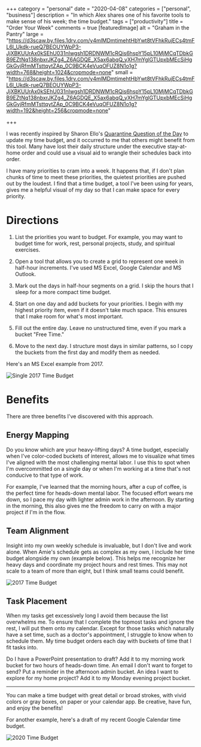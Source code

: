 +++
category = "personal"
date = "2020-04-08"
categories = ["personal", "business"]
description = "In which Alex shares one of his favorite tools to make sense of his week; the time budget."
tags = ["productivity"]
title = "Order Your Week"
comments = true
[featuredImage]
  alt = "Graham in the Pantry"
  large = "https://d3scaw.by.files.1drv.com/y4mlMDmtimehtHbYwt8tVFhkRujECs4tmFL6l_Ukdk-rueQ7BEOUYWpP3-JjXBKUUrAx0kSEhU031nIwgsh1DRDNWM1cRQis6hspY15pL10MjMCqTDbkGB9EZtNq138nbxrJKZg4_Z6AGDQE_X5ax6abqQ_yXH7mYglGTUpxbMEcSiHgGkGvjRfmMTsttqytZAp_0C9BCK4eVuqOFUZ8N1o1g?width=768&height=1024&cropmode=none"
  small = "https://d3scaw.by.files.1drv.com/y4mlMDmtimehtHbYwt8tVFhkRujECs4tmFL6l_Ukdk-rueQ7BEOUYWpP3-JjXBKUUrAx0kSEhU031nIwgsh1DRDNWM1cRQis6hspY15pL10MjMCqTDbkGB9EZtNq138nbxrJKZg4_Z6AGDQE_X5ax6abqQ_yXH7mYglGTUpxbMEcSiHgGkGvjRfmMTsttqytZAp_0C9BCK4eVuqOFUZ8N1o1g?width=192&height=256&cropmode=none"

+++

I was recently inspired by Sharon Ello's  <a href="https://coffeetalkcounseling.com/blog/f/quarantine-question-of-the-day---1">Quarantine Question of the Day</a> to update my time budget, and it occurred to me that others might benefit from this tool. Many have lost their daily structure under the executive stay-at-home order and could use a visual aid to wrangle their schedules back into order.

I have many priorities to cram into a week. It happens that, if I don't plan chunks of time to meet these priorities, the quietest priorities are pushed out by the loudest. I find that a time budget, a tool I've been using for years, gives me a helpful visual of my day so that I can make space for every priority.

# Directions

1. List the priorities you want to budget. For example, you may want to budget time for work, rest, personal projects, study, and spiritual exercises.

2. Open a tool that allows you to create a grid to represent one week in half-hour increments. I've used MS Excel, Google Calendar and MS Outlook.

3. Mark out the days in half-hour segments on a grid. I skip the hours that I sleep for a more compact time budget.

4. Start on one day and add buckets for your priorities. I begin with my highest priority item, even if it doesn't take much space. This ensures that I make room for what's most important.

5. Fill out the entire day. Leave no unstructured time, even if you mark a bucket "Free Time."

6. Move to the next day. I structure most days in similar patterns, so I copy the buckets from the first day and modify them as needed.

Here's an MS Excel example from 2017.

![Single 2017 Time Budget](https://ggywsq.by.files.1drv.com/y4mEVnuxgG2x203hQVw3Ojqa0nv73q6rti7M-3iDHdRehV_KPiOgHpHWbAVpJB0oukvE5ZN5DjoneH9b5L6-U2ZSTQ-e6czpuQ-cDz0bt_9nbFVXbXDFZ_4bmfsjoZoWM3l8P_zSGOKz7KFOhUiVsSvYJiYC0K0q4Wtp63fCIz8psrOH8UI5rcjV5AT49NImDcARXXlVnIgODYkxN8perOM_w?width=1024&height=790&cropmode=none)


# Benefits

There are three benefits I've discovered with this approach.

## Energy Mapping

Do you know which are your heavy-lifting days? A time budget, especially when I've color-coded buckets of interest, allows me to visualize what times I've aligned with the most challenging mental labor. I use this to spot when I'm overcommitted on a single day or when I'm working at a time that's not conducive to that type of work.

For example, I've learned that the morning hours, after a cup of coffee, is the perfect time for heads-down mental labor. The focused effort wears me down, so I pace my day with lighter admin work in the afternoon. By starting in the morning, this also gives me the freedom to carry on with a major project if I'm in the flow.

## Team Alignment

Insight into my own weekly schedule is invaluable, but I don't live and work alone. When Amie's schedule gets as complex as my own, I include her time budget alongside my own (example below). This helps me recognize her heavy days and coordinate my project hours and rest times. This may not scale to a team of more than eight, but I think small teams could benefit.

![2017 Time Budget](https://ggy1sq.by.files.1drv.com/y4mYsfAs-0nXaI-6EANjtnmaQuil6g5nwNxgMlzvnDvnf0AOxAS5RFFh3EfglgxYtV9bzs57gviuZ2fNfNpYIAb35cqkLOXnk5w2ba9JWO_A3jajkBUKR0Z_QDodkjqLZ0d6hsacqitJWSx-EqtTg6pj9rQZGpBn0dmNcuX-RuLQu7jJdnZ4ARk2GlngzkrttI_XqxFsad7Dr-v0NgI9c2pSQ?width=1024&height=612&cropmode=none)

## Task Placement

When my tasks get excessively long I avoid them because the list overwhelms me. To ensure that I complete the topmost tasks and ignore the rest, I will put them onto my calendar. Except for those tasks which naturally have a set time, such as a doctor's appointment, I struggle to know when to schedule them. My time budget orders each day with buckets of time that I fit tasks into.

Do I have a PowerPoint presentation to draft? Add it to my morning work bucket for two hours of heads-down time. An email I don't want to forget to send? Put a reminder in the afternoon admin bucket. An idea I want to explore for my home project? Add it to my Monday evening project bucket.

---

You can make a time budget with great detail or broad strokes, with vivid colors or gray boxes, on paper or your calendar app. Be creative, have fun, and enjoy the benefits!

For another example, here's a draft of my recent Google Calendar time budget.

![2020 Time Budget](https://ggyvsq.by.files.1drv.com/y4mSO__k9HXIcjLxMlE8LwJfgGE3Qv_e-9GHMg5iaoFqK-JL77I3qNjCrnCQ67VxAN_Ikm9pXe6Yk0qv9cv13Hwk49NIM-zMoXjdsX7hSFBAiW5fpGFBXqiolcfUtq-btNGS4yQpaGVJbpyk9KvOCyePAu8GFjnMSqVHz59uCHHoOBSUyDFS1JsxXv_8CvKaDYzx77m2PpbnseLFekovzFZbA?width=1024&height=722&cropmode=none)
